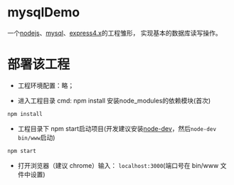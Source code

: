 # mysqlDemo
一个[nodejs](https://nodejs.org/en/)、[mysql](https://www.mysql.com/)、[express4.x](http://www.expressjs.com.cn/)的工程雏形， 实现基本的数据库读写操作。


# 部署该工程
* 工程环境配置：略；

* 进入工程目录 cmd: npm install 安装node_modules的依赖模块(首次)
```Bash
npm install
```

* 工程目录下 npm start启动项目(开发建议安装[node-dev](https://www.npmjs.com/package/node-dev)，然后`node-dev bin/www`启动)
```Bash
npm start
```

* 打开浏览器（建议 chrome）输入： `localhost:3000`(端口号在 bin/www 文件中设置)
